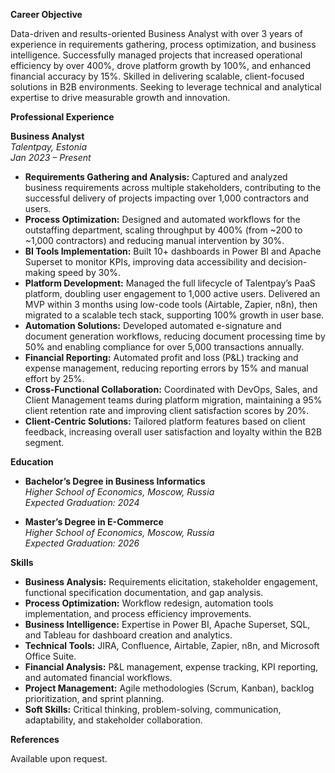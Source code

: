 **Career Objective**

Data-driven and results-oriented Business Analyst with over 3 years of experience in requirements gathering, process optimization, and business intelligence. Successfully managed projects that increased operational efficiency by over 400%, drove platform growth by 100%, and enhanced financial accuracy by 15%. Skilled in delivering scalable, client-focused solutions in B2B environments. Seeking to leverage technical and analytical expertise to drive measurable growth and innovation.

**Professional Experience**

**Business Analyst**  
*Talentpay, Estonia*  
*Jan 2023 – Present*

- **Requirements Gathering and Analysis:** Captured and analyzed business requirements across multiple stakeholders, contributing to the successful delivery of projects impacting over 1,000 contractors and users.
- **Process Optimization:** Designed and automated workflows for the outstaffing department, scaling throughput by 400% (from ~200 to ~1,000 contractors) and reducing manual intervention by 30%.
- **BI Tools Implementation:** Built 10+ dashboards in Power BI and Apache Superset to monitor KPIs, improving data accessibility and decision-making speed by 30%.
- **Platform Development:** Managed the full lifecycle of Talentpay’s PaaS platform, doubling user engagement to 1,000 active users. Delivered an MVP within 3 months using low-code tools (Airtable, Zapier, n8n), then migrated to a scalable tech stack, supporting 100% growth in user base.
- **Automation Solutions:** Developed automated e-signature and document generation workflows, reducing document processing time by 50% and enabling compliance for over 5,000 transactions annually.
- **Financial Reporting:** Automated profit and loss (P&L) tracking and expense management, reducing reporting errors by 15% and manual effort by 25%.
- **Cross-Functional Collaboration:** Coordinated with DevOps, Sales, and Client Management teams during platform migration, maintaining a 95% client retention rate and improving client satisfaction scores by 20%.
- **Client-Centric Solutions:** Tailored platform features based on client feedback, increasing overall user satisfaction and loyalty within the B2B segment.

**Education**

- **Bachelor’s Degree in Business Informatics**  
  *Higher School of Economics, Moscow, Russia*  
  *Expected Graduation: 2024*

- **Master’s Degree in E-Commerce**  
  *Higher School of Economics, Moscow, Russia*  
  *Expected Graduation: 2026*

**Skills**

- **Business Analysis:** Requirements elicitation, stakeholder engagement, functional specification documentation, and gap analysis.
- **Process Optimization:** Workflow redesign, automation tools implementation, and process efficiency improvements.
- **Business Intelligence:** Expertise in Power BI, Apache Superset, SQL, and Tableau for dashboard creation and analytics.
- **Technical Tools:** JIRA, Confluence, Airtable, Zapier, n8n, and Microsoft Office Suite.
- **Financial Analysis:** P&L management, expense tracking, KPI reporting, and automated financial workflows.
- **Project Management:** Agile methodologies (Scrum, Kanban), backlog prioritization, and sprint planning.
- **Soft Skills:** Critical thinking, problem-solving, communication, adaptability, and stakeholder collaboration.

**References**

Available upon request.
